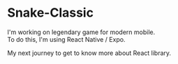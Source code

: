 # Snake-Classic

I'm working on legendary game for modern mobile. </br>
To do this, I'm using React Native / Expo. </br>

My next journey to get to know more about React library.

